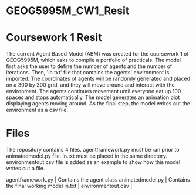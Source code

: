 # GEOG5995M_CW1_Resit
# Coursework 1 Resit 

The current Agent Based Model (ABM) was created for the coursework 1 of GEOG5995M, which asks to compile a portfolio of practicals. The model first asks the user to define the number of agents and the number of iterations. Then, 'in.txt' file that contains the agents' environment is imported. The coordinates of agents will be randomly generated and placed on a 300 by 300 grid, and they will move around and interact with the environment. The agents continues movement until everyone eat up 100 spaces and stops automatically. The model generates an animation plot displaying agents moving around. As the final step, the model writes out the environment as a csv file. 

# Files 

The repository contains 4 files. agentframework.py must be ran prior to animatedmodel.py file. in.txt must be placed in the same directory. environmentout.csv file is added as an example to show how this model writes out a file. 

agentframework.py | Contains the agent class
animatedmodel.py | Contains the final working model
in.txt |
environmentout.csv |



